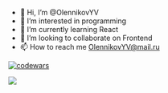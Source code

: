 - 👋 Hi, I’m @OlennikovYV
- 👀 I’m interested in programming
- 🌱 I’m currently learning React
- 💞️ I’m looking to collaborate on Frontend
- 📫 How to reach me OlennikovYV@mail.ru


[![codewars](https://www.codewars.com/users/OlennikovYV/badges/micro?theme=light)](https://www.codewars.com/users/username)

![](https://komarev.com/ghpvc/?username=OlennikovYV&color=green)

<!--- ![](https://github-profile-summary-cards.vercel.app/api/cards/profile-details?username=OlennikovYV&theme=default) --->

<!--- ![](https://github-profile-summary-cards.vercel.app/api/cards/stats?username=OlennikovYV&theme=default) --->

<!---
OlennikovYV/OlennikovYV is a ✨ special ✨ repository because its `README.md` (this file) appears on your GitHub profile.
You can click the Preview link to take a look at your changes.
--->
